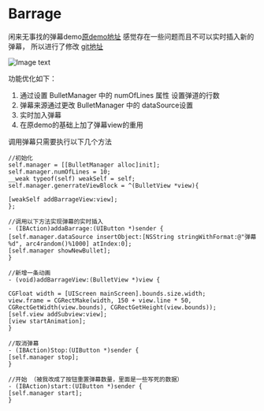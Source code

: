 # Barrage
闲来无事找的弹幕demo[原demo地址](https://github.com/LiuYulei001/BulletView) 感觉存在一些问题而且不可以实时插入新的弹幕， 所以进行了修改
[git地址](https://github.com/2232787525/Barrage)

![Image text](https://github.com/2232787525/Barrage/blob/master/image/弹幕gif.gif)

功能优化如下：

1. 通过设置 BulletManager 中的 numOfLines 属性 设置弹道的行数
2. 弹幕来源通过更改 BulletManager 中的 dataSource设置
3. 实时加入弹幕
4. 在原demo的基础上加了弹幕view的重用

调用弹幕只需要执行以下几个方法
```
//初始化
self.manager = [[BulletManager alloc]init];
self.manager.numOfLines = 10;
__weak typeof(self) weakSelf = self;
self.manager.generrateViewBlock = ^(BulletView *view){

[weakSelf addBarrageView:view];
};

//调用以下方法实现弹幕的实时插入
- (IBAction)addaBarrage:(UIButton *)sender {
[self.manager.dataSource insertObject:[NSString stringWithFormat:@"弹幕 %d", arc4random()%1000] atIndex:0];
[self.manager showNewBullet];
}

//新增一条动画
- (void)addBarrageView:(BulletView *)view {

CGFloat width = [UIScreen mainScreen].bounds.size.width;
view.frame = CGRectMake(width, 150 + view.line * 50, CGRectGetWidth(view.bounds), CGRectGetHeight(view.bounds));
[self.view addSubview:view];
[view startAnimation];
}

//取消弹幕
- (IBAction)Stop:(UIButton *)sender {
[self.manager stop];
}

//开始 （被我改成了按钮重置弹幕数量，里面是一些写死的数据）
- (IBAction)start:(UIButton *)sender {
[self.manager start];
}

